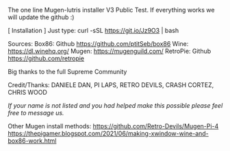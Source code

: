 The one line Mugen-lutris installer V3 Public Test. 
If everything works we will update the github :)

[ Installation ]
Just type: curl -sSL https://git.io/Jz9O3 | bash

Sources:
Box86: Github https://github.com/ptitSeb/box86
Wine: https://dl.winehq.org/
Mugen: https://mugenguild.com/
RetroPie: Github https://github.com/retropie

Big thanks to the full Supreme Community

Credit/Thanks:
DANIELE DAN,
PI LAPS,
RETRO DEVILS,
CRASH CORTEZ,
CHRIS WOOD

*If your name is not listed and you had helped make this possible please feel free to message us.*

Other Mugen install methods:
https://github.com/Retro-Devils/Mugen-Pi-4
https://thepigamer.blogspot.com/2021/06/making-xwindow-wine-and-box86-work.html
